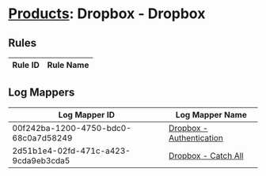 # [Products](README.md): Dropbox - Dropbox

## Rules

|Rule ID|Rule Name|
|----|----|


## Log Mappers

|Log Mapper ID|Log Mapper Name|
|----|----|
|00f242ba-1200-4750-bdc0-68c0a7d58249|[Dropbox - Authentication](../mappings/00f242ba-1200-4750-bdc0-68c0a7d58249.md)|
|2d51b1e4-02fd-471c-a423-9cda9eb3cda5|[Dropbox - Catch All](../mappings/2d51b1e4-02fd-471c-a423-9cda9eb3cda5.md)|


